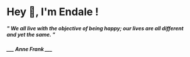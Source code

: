 <h1 title="head"> Hey 👋, I'm Endale !</h1>

**<h5><i>" We all live with the objective of being happy; our lives are all different and yet the same. "</i></h5>**

*<b>___ Anne Frank ___</b>*
